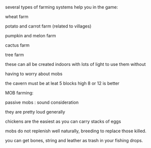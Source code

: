 several types of farming systems help you in the game:

wheat farm

potato and carrot farm (related to villages)

pumpkin and melon farm

cactus farm

tree farm

these can all be created indoors with lots of light to use them without

having to worry about mobs

the cavern must be at leat 5 blocks high 8 or 12 is better


MOB farming:

passive mobs : sound consideration

they are pretty loud generally

chickens are the easiest as you can carry stacks of eggs

mobs do not replenish well naturally, breeding to replace those killed.

you can get bones, string and leather as trash in your fishing drops.
